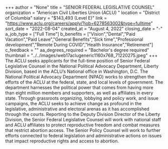 +++
author = "None"
title = "SENIOR FEDERAL LEGISLATIVE COUNSEL"
organization = "American Civil Liberties Union (ACLU) "
location = "District of Columbia"
salary = "$143,493 (Level E)"
link = "https://www.aclu.org/careers/apply/?job=6278563002&type=fulltime"
sort_date = "2022-08-04"
created_at = "August 4, 2022"
closing_date = "-"
a_job_type = ["Full Time"]
b_benefits = ["Vision","Dental","Paid Vacation","Paid Leave","General Benefits","Sick time","Professional development","Remote During COVID","Health Insurance","Retirement"]
c_feedback = ""
aa_degrees_required = "Bachelor's degree required"
thumbnail = "../../images/web17aclugeneric1160x768_71220275.jpeg"
+++
The ACLU seeks applicants for the full-time position of Senior Federal Legislative Counsel in the National Political Advocacy Department, Liberty Division, based in the ACLU’s National office in Washington, D.C. The National Political Advocacy Department (NPAD) works to strengthen the efforts of the ACLU at the federal, state, and local levels of government. The department harnesses the political power that comes from having more than eight million members and supporters, as well as affiliates in every state. Through grassroots organizing, lobbying and policy work, and issue campaigns, the ACLU seeks to achieve change as profound in the legislative, administrative and electoral arenas as it has accomplished through the courts. Reporting to the Deputy Division Director of the Liberty Division, the Senior Federal Legislative Counsel will work with national staff and ACLU affiliates to protect reproductive freedom and combat measures that restrict abortion access. The Senior Policy Counsel will work to further efforts connected to federal legislation and administrative actions on issues that impact reproductive rights and access to abortion.  